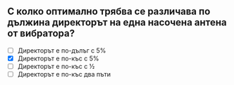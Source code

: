## С колко оптимално трябва се различава по дължина директорът на една насочена антена от вибратора?

<!-- Верният отговор е отбелязан с [X] -->

- [ ] Директорът е по-дълъг с 5%
- [X] Директорът е по-къс с 5%
- [ ] Директорът е по-къс с ½
- [ ] Директорът е по-къс два пъти
